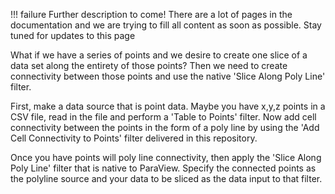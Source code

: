 !!! failure
    Further description to come! There are a lot of pages in the documentation and we are trying to fill all content as soon as possible. Stay tuned for updates to this page


<!--- TODO --->

What if we have a series of points and we desire to create one slice of a data set along the entirety of those points? Then we need to create connectivity between those points and use the native 'Slice Along Poly Line' filter.

First, make a data source that is point data. Maybe you have x,y,z points in a CSV file, read in the file and perform a 'Table to Points' filter. Now add cell connectivity between the points in the form of a poly line by using the 'Add Cell Connectivity to Points' filter delivered in this repository.

Once you have points will poly line connectivity, then apply the 'Slice Along Poly Line' filter that is native to ParaView. Specify the connected points as the polyline source and your data to be sliced as the data input to that filter.
